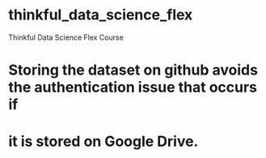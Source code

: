 # thinkful_data_science_flex
Thinkful Data Science Flex Course


# Storing the dataset on github avoids the authentication issue that occurs if 
# it is stored on Google Drive.
